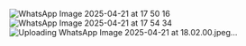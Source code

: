![WhatsApp Image 2025-04-21 at 17 50 16](https://github.com/user-attachments/assets/211997cd-ccb4-4cf5-997a-527dffbff3b4)
![WhatsApp Image 2025-04-21 at 17 54 34](https://github.com/user-attachments/assets/4d84f961-64a6-4c01-a903-f23295cef266)
![Uploading WhatsApp Image 2025-04-21 at 18.02.00.jpeg…]()
